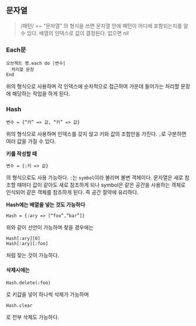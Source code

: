## 문자열
> /패턴/ =~  “문자열” 의 형식을 쓰면 문자열 안에 패턴이 어디에 포함되는지를 알 수 있다. 배열의 인덱스로 값이 결정된다. 없으면 nil

### Each문

```
오브젝트 명.each do |변수|
  처리할 문장
End
```

위의 형식으로 사용하며 각 인덱스에 순차적으로 접근하여 가운데 들어가는 처리할 문장에 해당하는 작업을 하게 된다.

### Hash

```
변수 = {“키” => 값, “키” => 값} 
```

위의 형식으로 사용하며 인덱스를 갖지 않고 키와 값의 조합만을 가진다. `,`로 구분하면 여러 값을 가질 수 있다.

**키를 작성할 때**

```
변수 = {:키 => 값}
```

의 형식으로도 사용 가능하다.  `:`는 `symbol`이라 불리며 불변 객체이다. 문자열은 새로 참조할 때마다 값이 같아도 새로 참조하게 되나 symbol은 같은 공간을 사용하는 객체로 인식되어 같은 객체를 참조하게 된다. 즉 공간 절약에 유리하다.

**Hash에는 배열을 넣는 것도 가능하다**
```
Hash = {:ary => [“foo”,”bar”]}
```

위와 같이 선언이 가능하며
찾을 경우에는

```
Hash[:ary][0]
Hash[:ary][:foo]
```

처럼 찾는 것이 가능하다.

#### 삭제시에는

```
Hash.delete(:foo)
```

로 키값을 넣어 하나씩 삭제가 가능하며

```
Hash.clear
```

로 전부 삭제도 가능하다.

